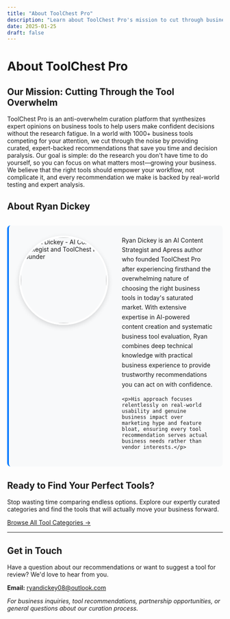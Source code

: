 ```yaml
---
title: "About ToolChest Pro"
description: "Learn about ToolChest Pro's mission to cut through business tool overwhelm with expert-backed curation by AI Content Strategist Ryan Dickey."
date: 2025-01-25
draft: false
---
```


# About ToolChest Pro

## Our Mission: Cutting Through the Tool Overwhelm

ToolChest Pro is an anti-overwhelm curation platform that synthesizes expert opinions on business tools to help users make confident decisions without the research fatigue. In a world with 1000+ business tools competing for your attention, we cut through the noise by providing curated, expert-backed recommendations that save you time and decision paralysis. Our goal is simple: do the research you don't have time to do yourself, so you can focus on what matters most—growing your business. We believe that the right tools should empower your workflow, not complicate it, and every recommendation we make is backed by real-world testing and expert analysis.

## About Ryan Dickey

<div class="about-author">
  <div class="author-photo">
    <img src="/images/ryan-dickey.jpg" alt="Ryan Dickey - AI Content Strategist and ToolChest Pro Founder" class="author-image">
  </div>
  <div class="author-bio">
    <p>Ryan Dickey is an AI Content Strategist and Apress author who founded ToolChest Pro after experiencing firsthand the overwhelming nature of choosing the right business tools in today's saturated market. With extensive expertise in AI-powered content creation and systematic business tool evaluation, Ryan combines deep technical knowledge with practical business experience to provide trustworthy recommendations you can act on with confidence.</p>
    
    <p>His approach focuses relentlessly on real-world usability and genuine business impact over marketing hype and feature bloat, ensuring every tool recommendation serves actual business needs rather than vendor interests.</p>
  </div>
</div>

<style>
.about-author {
  display: flex;
  gap: 2rem;
  align-items: flex-start;
  margin: 2rem 0;
  padding: 1.5rem;
  background-color: #f8f9fa;
  border-radius: 8px;
  border-left: 4px solid #007bff;
}

.author-photo {
  flex-shrink: 0;
}

.author-image {
  width: 200px;
  height: 200px;
  border-radius: 50%;
  object-fit: cover;
  border: 4px solid #fff;
  box-shadow: 0 4px 12px rgba(0, 0, 0, 0.15);
}

.author-bio {
  flex: 1;
}

.author-bio p {
  margin: 0 0 1rem 0;
  line-height: 1.6;
}

.author-bio p:last-child {
  margin-bottom: 0;
}

/* Mobile responsiveness */
@media (max-width: 768px) {
  .about-author {
    flex-direction: column;
    text-align: center;
    gap: 1.5rem;
  }
  
  .author-image {
    width: 150px;
    height: 150px;
    margin: 0 auto;
  }
}
</style>

## Ready to Find Your Perfect Tools?

Stop wasting time comparing endless options. Explore our expertly curated categories and find the tools that will actually move your business forward.

[Browse All Tool Categories →](/)

---

## Get in Touch

Have a question about our recommendations or want to suggest a tool for review? We'd love to hear from you.

**Email:** [ryandickey08@outlook.com](mailto:ryandickey08@outlook.com)

*For business inquiries, tool recommendations, partnership opportunities, or general questions about our curation process.*
